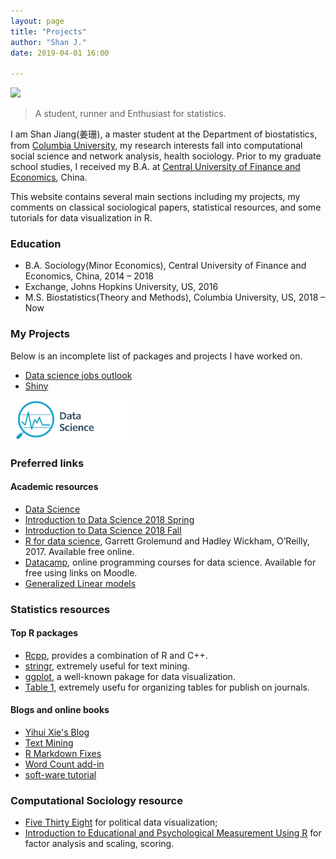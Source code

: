 ```yaml
---
layout: page
title: "Projects"
author: "Shan J."
date: 2019-04-01 16:00

---
```


<img src= "assets/images/index.jpg" style="width:58%">

<blockquote class="full-width"><p>A student, runner and Enthusiast for statistics.</p></blockquote>

<div id="vrview-image-mono"></div>

<script>
window.addEventListener('load', onVrViewLoad);
function onVrViewLoad() {
  var vrView1 = new VRView.Player('#vrview-image-mono', {
    image: '/assets/',
    is_stereo: false,
    width: '100%',
    height: 360
  });
}
</script>


I am Shan Jiang(<span lang="zh">姜珊</span>), a master student at the Department of biostatistics, from [Columbia University](https://www.mailman.columbia.edu/become-student/departments/biostatistics), my research interests fall into computational social science and network analysis, health sociology. Prior to my graduate school studies, I received my B.A. at [Central University of Finance and Economics](http://en.cufe.edu.cn/), China.

This website contains several main sections including my projects, my comments on classical sociological papers, statistical resources, and some tutorials for data visualization in R.

### Education
* B.A. Sociology(Minor Economics), Central University of Finance and Economics, China, 2014 – 2018
* Exchange, Johns Hopkins University, US, 2016
* M.S. Biostatistics(Theory and Methods), Columbia University, US, 2018 – Now

###  My Projects

Below is an incomplete list of packages and projects I have worked on.

* [Data science jobs outlook](https://shanjiang21.github.io/P8105_final_website.io/)
* [Shiny](https://github.com/ShanJiang21/Shiny_lec)

<img src= "assets/images/Data_science.jpg" style="width:38%">

### Preferred links  

#### Academic resources

* [Data Science](https://p8105.com/)
* [Introduction to Data Science 2018 Spring](https://beanumber.github.io/sds192/index.html)
* [Introduction to Data Science 2018 Fall](https://rudeboybert.github.io/SDS192/)
* [R for data science](http://r4ds.had.co.nz/), Garrett Grolemund and Hadley Wickham, O’Reilly, 2017. Available free online.
* [Datacamp](https://www.datacamp.com/groups/8702c0fa3e62145fd1a543715dddc3a3645cd03c/invite), online programming courses for data science. Available for free using links on Moodle.
* [Generalized Linear models](https://data.princeton.edu/wws509/sets)


### Statistics resources

#### Top R packages
* [Rcpp](http://adv-r.had.co.nz/Rcpp.html), provides a combination of R and C++.
* [stringr](https://cran.r-project.org/web/packages/stringr/vignettes/stringr.html), extremely useful for text mining.
* [ggplot](https://www.mailman.columbia.edu/sites/default/files/media/fdawg_ggplot2.html), a well-known pakage for data visualization.
* [Table 1](https://cran.r-project.org/web/packages/table1/vignettes/table1-examples.html), extremely usefu for organizing tables for publish on journals.

#### Blogs and online books
* [Yihui Xie's Blog](https://yihui.name/)
* [Text Mining](https://github.com/dgrtwo/tidy-text-mining)
* [R Markdown Fixes](https://docs.google.com/document/d/1P7IyZ4On9OlrCOhygFxjC7XhQqyw8OludwChz-uFd_o/edit)
* [Word Count add-in](https://github.com/benmarwick/wordcountaddin)
* [soft-ware tutorial](http://www.smart-stats.org/content/software-tutorials)

### Computational Sociology resource

* [Five Thirty Eight](https://fivethirtyeight.com/) for political data visualization;
* [Introduction to Educational and Psychological Measurement Using R](https://www.thetaminusb.com/intro-measurement-r/) for factor analysis and scaling, scoring.
